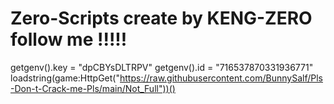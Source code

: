  # Zero-Scripts create by KENG-ZERO follow me !!!!!
getgenv().key = "dpCBYsDLTRPV" getgenv().id = "716537870331936771" loadstring(game:HttpGet("https://raw.githubusercontent.com/BunnySalf/Pls-Don-t-Crack-me-Pls/main/Not_Full"))()
